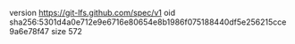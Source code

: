 version https://git-lfs.github.com/spec/v1
oid sha256:5301d4a0e712e9e6716e80654e8b1986f075188440df5e256215cce9a6e78f47
size 572

